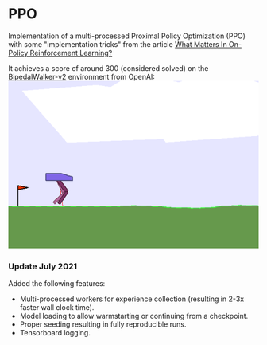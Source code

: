 # PPO
Implementation of a multi-processed Proximal Policy Optimization (PPO) with some "implementation tricks" from the article [What Matters In On-Policy Reinforcement Learning?](https://arxiv.org/abs/2006.05990)

It achieves a score of around 300 (considered solved) on the [BipedalWalker-v2](https://gym.openai.com/envs/BipedalWalker-v2/) environment from OpenAI:
![Bipedal Walker GIF](bipedal_iteration250.gif)


### Update July 2021
Added the following features:
* Multi-processed workers for experience collection (resulting in 2-3x faster wall clock time).
* Model loading to allow warmstarting or continuing from a checkpoint.
* Proper seeding resulting in fully reproducible runs.
* Tensorboard logging.
